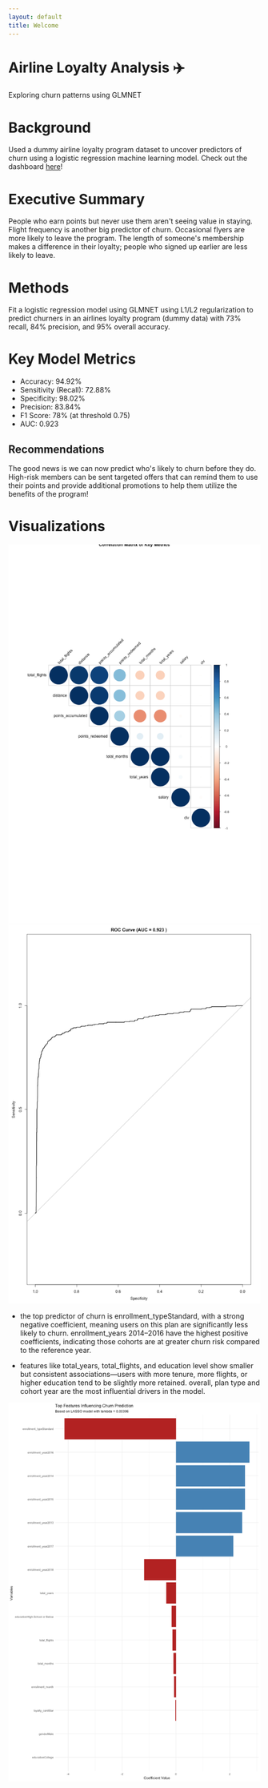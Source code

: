 ```yaml
---
layout: default
title: Welcome
---
```


# Airline Loyalty Analysis ✈️  
Exploring churn patterns using GLMNET

# Background

Used a dummy airline loyalty program dataset to uncover predictors of churn using a logistic regression machine learning model. Check out the dashboard [here](https://public.tableau.com/app/profile/alyssa.bueno/viz/ChurnPredictionsforAirlineLoyaltyProgram/Dashboard1)!

# Executive Summary
 
People who earn points but never use them aren't seeing value in staying. Flight frequency is another big predictor of churn. Occasional flyers are more likely to leave the program. The length of someone's membership makes a difference in their loyalty; people who signed up earlier are less likely to leave.

# Methods

Fit a logistic regression model using GLMNET using L1/L2 regularization to predict churners in an airlines loyalty program (dummy data) with 73% recall, 84% precision, and 95% overall accuracy.

# Key Model Metrics

- Accuracy: 94.92%
- Sensitivity (Recall): 72.88%
- Specificity: 98.02%
- Precision: 83.84%
- F1 Score: 78% (at threshold 0.75)
- AUC: 0.923

## Recommendations

The good news is we can now predict who's likely to churn before they do. High-risk members can be sent targeted offers that can remind them to use their points and provide additional promotions to help them utilize the benefits of the program!

# Visualizations

![Correlation](images/Corr.png)
![ROC](images/ROC.png)

- the top predictor of churn is enrollment_typeStandard, with a strong negative coefficient, meaning users on this plan are significantly less likely to churn. enrollment_years 2014–2016 have the highest positive coefficients, indicating those cohorts are at greater churn risk compared to the reference year.

- features like total_years, total_flights, and education level show smaller but consistent associations—users with more tenure, more flights, or higher education tend to be slightly more retained. overall, plan type and cohort year are the most influential drivers in the model.

![Features](images/features.png)